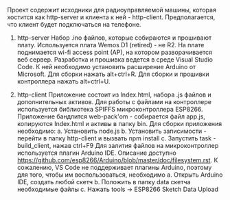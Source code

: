 Проект содержит исходники для радиоуправляемой машины, которая хостится как http-server и клиента к ней - http-client. Предполагается, что клиент будет подключаться на телефоне.

1. http-server
Набор .ino файлов, которые собираются и прошивают плату. Используется плата Wemos D1 (retired) - не R2.
На плате поднимается wi-fi access point (AP), на котором разворачивается веб сервер. Разработка и прошивка ведется в среде Visual Studio Code. К ней необходимо установить расширение Arduino от Microsoft. 
Для сборки нажать alt+ctrl+R.
Для сборки и прошивки контроллера нажать alt+ctrl+U.

2. http-client
Приложение состоит из Index.html, набора .js файлов и дополнительных активов. Для работы с файлами на контроллере используется библиотека SPIFFS микроконтроллера ESP8266.
Приложение бандлится web-pack'om - собирается файл app.js, копируются Index.html и активы в папку bin.
Для сборки приложения необходимо:
    a. Установить node.js
    b. Установить записимости - перейти в папку http-client и вызвать npm install
    c. Запустить task - build_client, нажав ctrl+F9
Для залития файлов на микроконтроллер используется плагин Arduino IDE. Описание доступно https://github.com/esp8266/Arduino/blob/master/doc/filesystem.rst.
К сожалению, VS Code не поддерживает плагины Arduino, поэтому для того, чтобы им воспользоваться, необходимо
    a. Открыть Arduino IDE, создать любой скетч
    b. Положить в папку data скетча необходимые файлы
    c. Нажать tools -> ESP8266 Sketch Data Upload